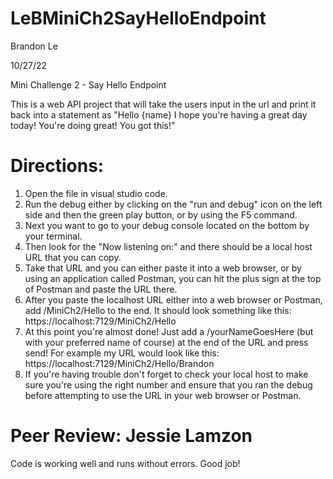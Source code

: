 # LeBMiniCh2SayHelloEndpoint
Brandon Le

10/27/22

Mini Challenge 2 - Say Hello Endpoint

This is a web API project that will take the users input in the url and print it back into a statement as "Hello {name} I hope you're having a great day today! You're doing great! You got this!"

# Directions:
1. Open the file in visual studio code.
2. Run the debug either by clicking on the "run and debug" icon on the left side and then the green play button, or by using the F5 command.
3. Next you want to go to your debug console located on the bottom by your terminal.
4. Then look for the "Now listening on:" and there should be a local host URL that you can copy.
5. Take that URL and you can either paste it into a web browser, or by using an application called Postman, you can hit the plus sign at the top of Postman and paste the URL there.
6. After you paste the localhost URL either into a web browser or Postman, add /MiniCh2/Hello to the end. It should look something like this: https://localhost:7129/MiniCh2/Hello
7. At this point you're almost done! Just add a /yourNameGoesHere (but with your preferred name of course) at the end of the URL and press send! For example my URL would look like this: https://localhost:7129/MiniCh2/Hello/Brandon
8. If you're having trouble don't forget to check your local host to make sure you're using the right number and ensure that you ran the debug before attempting to use the URL in your web browser or Postman.



# Peer Review: Jessie Lamzon
Code is working well and runs without errors.  Good job!

